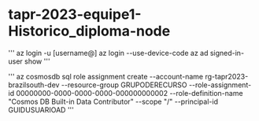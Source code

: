 # tapr-2023-equipe1-Historico_diploma-node



'''
az login -u [username@]
az login --use-device-code
az ad signed-in-user show
'''

'''
az cosmosdb sql role assignment create --account-name rg-tapr2023-brazilsouth-dev --resource-group GRUPODERECURSO --role-assignment-id 00000000-0000-0000-0000-000000000002 --role-definition-name "Cosmos DB Built-in Data Contributor" --scope "/" --principal-id GUIDUSUARIOAD
'''
